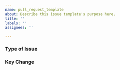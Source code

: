```yaml
---
name: pull_request_template
about: Describe this issue template's purpose here.
title: ''
labels: ''
assignees: ''

---
```


### Type of Issue

<!-- 
이슈 번호와 간단한 설명을 적어주세요. 
resolve #<이슈번호> 넣으면 PR close시 자동으로 이슈도 close 됩니다.
ex. resolve #1
-->

### Key Change

<!-- 핵심 변화를 나열해주세요. -->
